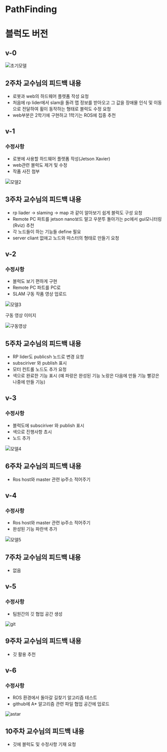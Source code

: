 #  PathFinding

# 블럭도 버전

## v-0

![초기모델](https://user-images.githubusercontent.com/86651809/168045285-6d0701d6-00d3-491a-9ba0-307cd29ebb0b.JPG)

## 2주차 교수님의 피드백 내용

* 로봇과 web의 하드웨어 플렛폼 작성 요청   
* 처음에 rp lider에서 slam을 돌려 맵 정보를 받아오고 그 값을 장애물 인식 및 이동으로 전달하여 휠이 동작하는 형태로 블럭도 수정 요청    
* web부분은 2학기에 구현하고 1학기는 ROS에 집중 추천   
 
## v-1

### 수정사항

* 로봇에 사용할 하드웨어 플렛폼 작성(Jetson Xavier)   
* web관련 블럭도 제거 및 수정   
* 작품 사진 첨부   

![모델2](https://user-images.githubusercontent.com/86651809/168053988-410f9912-c7b6-450a-a028-ebb65804f97e.JPG)

## 3주차 교수님의 피드백 내용

* rp liader -> slaming -> map 과 같이 알아보기 쉽게 블럭도 구성 요청   
* Remote PC 파트를 jetson nano보드 말고 우분투 돌아가는 pc에서 gui모니터링(Rviz) 추천   
* 각 노드들이 하는 기능들 define 필요    
* server cliant 없애고 노드와 마스터의 형태로 만들기 요청   

## v-2

### 수정사항

* 블럭도 보기 편하게 구현   
* Remote PC 파트를 PC로    
* SLAM 구동 작품 영상 업로드    

![모델3](https://user-images.githubusercontent.com/86651809/168058432-46b3e1d4-476b-4d52-9331-e786155999fe.JPG)

구동 영상 이미지

![구동영상](https://user-images.githubusercontent.com/86651809/168060073-2a84af30-0410-4837-ac42-2eb4aff65e9c.JPG)


## 5주차 교수님의 피드백 내용

* RP lider도 publicsh 노드로 변경 요청   
* subsciriver 와 publish 표시   
* 모터 컨트롤 노드도 추가 요청   
* 색으로 완료한 기능 표시 (예 파랑은 완성된 기능 노랑은 다음에 만들 기능 빨강은 나중에 만들 기능)   


## v-3

### 수정사항

* 블럭도에 subsciriver 와 publish 표시   
* 색으로 진행사항 쵸시   
* 노드 추가   

![모델4](https://user-images.githubusercontent.com/86651809/168063861-c345e8fc-1a88-454f-9cbf-a84cf0267ab7.JPG)

## 6주차 교수님의 피드백 내용

* Ros host와 master 관련 ip주소 적어주기

## v-4

### 수정사항

* Ros host와 master 관련 ip주소 적어주기   
* 완성된 기능 파란색 추가

![모델5](https://user-images.githubusercontent.com/86651809/168065864-6ffc0cc6-0cd4-4759-af1b-f0115c2b0b7f.JPG)

## 7주차 교수님의 피드백 내용

* 없음

## v-5

### 수정사항

* 팀원간의 깃 협업 공간 생성 

![git](https://user-images.githubusercontent.com/86651809/168180682-60dd5e6b-bf6b-4137-b0e2-9584c2f4d104.png)

## 9주차 교수님의 피드백 내용

* 깃 활용 추천

## v-6

### 수정사항

* ROS 환경에서 돌아갈 길찾기 알고리즘 테스트   
* github에 A* 알고리즘 관련 파일 협업 공간에 업로드

![astar](https://user-images.githubusercontent.com/86651809/168180958-9062496e-9b5b-4d4b-86d1-80e086d134af.png)


## 10주차 교수님의 피드백 내용

* 깃에 블럭도 및 수정사항 기재 요청
